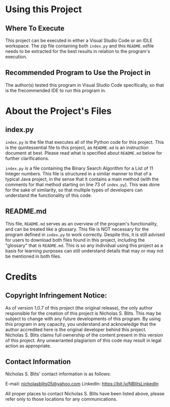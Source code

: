 # Using this Project

## Where To Execute
This project can be executed in either a Visual Studio Code or an IDLE workspace.
The zip file containing both `index.py` and this `README.md`file needs to be extracted for the best results in relation to the program's execution.

## Recommended Program to Use the Project in
The author(s) tested this program in Visual Studio Code specifically, so that is the frecommended IDE to run this program in.

# About the Project's Files

## index.py

`index.py` is the file that executes all of the Python code for this project. This is the quintessential file to this project, as `README.md` is an instruction document at best.
Please read what is specified about `README.md` below for further clarifications.

`index.py` is a file containing the Binary Search Algorithm for a List of 11 Integer numbers. 
This file is structured in a similar manner to that of a typical Java project, in the sense that it contains a main method (with the comments for that method starting on line 73 of `index.py`).
This was done for the sake of similarity, so that multiple types of developers can understand the functionality of this code.

## README.md

This file, `README.md` serves as an overview of the program's functionality, and can be treated like a glossary. 
This file is NOT necessary for the program defined in `index.py` to work correctly.
Despite this, it is still advised for users to download both files found in this project, including the "glossary" that is `README.md`.
This is so any individual using this project as a basis for learning purposes can still understand details that may or may not be mentioned in both files.

# Credits

## Copyright Infringement Notice:

As of version 1.0.7 of this project (the original release), the only author responsible for the creation of this project is Nicholas S. Blits.
This may be subject to change with any future developments of this program.
By using this program in any capacity, you understand and acknowledge that the author accredited here is the original developer behind this project. Nicholas S. Blits claims full ownership of the content present in this version of this project.
Any unwarranted plagiarism of this code may result in legal action as appropriate. 

## Contact Information

Nicholas S. Blits' contact information is as follows:

E-mail: nicholasblits05@yahoo.com
LinkedIn: https://bit.ly/NBlitsLinkedIn

All proper places to contact Nicholas S. Blits have been listed above, please refer only to those locations for any communications.
